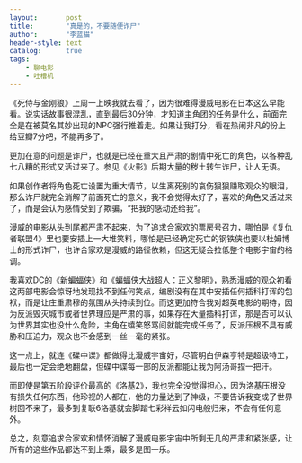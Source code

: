 ```yaml
---
layout:       post
title:        "真是的，不要随便诈尸"
author:       "李蓝猫"
header-style: text
catalog:      true
tags:
    - 聊电影
    - 吐槽机
---
```


《死侍与金刚狼》上周一上映我就去看了，因为很难得漫威电影在日本这么早能看。说实话故事很混乱，直到最后30分钟，才知道主角团的任务是什么，前面完全是在被莫名其妙出现的NPC强行推着走。如果让我打分，看在热闹非凡的份上给豆瓣7分吧，不能再多了。

更加在意的问题是诈尸，也就是已经在重大且严肃的剧情中死亡的角色，以各种乱七八糟的形式又活过来了。参见《火影》后期大量的秽土转生诈尸，让人无语。

如果创作者将角色死亡设置为重大情节，以生离死别的哀伤狠狠赚取观众的眼泪，那么诈尸就完全消解了前面死亡的意义，我不会觉得太好了，喜欢的角色又活过来了，而是会认为感情受到了欺骗，“把我的感动还给我”。

漫威的电影从头到尾都严肃不起来，为了追求合家欢的票房号召力，哪怕是《复仇者联盟4》里也要安插上一大堆笑料，哪怕是已经确定死亡的钢铁侠也要以杜姆博士的形式诈尸，也许合家欢是漫威的路径依赖，但这无疑会拉低整个电影宇宙的格调。

我喜欢DC的《新蝙蝠侠》和《蝙蝠侠大战超人：正义黎明》，熟悉漫威的观众初看这两部电影会惊讶地发现找不到任何笑点，编剧没有在其中安插任何插科打诨的包袱，而是让庄重肃穆的氛围从头持续到位。而这更加符合我对超英电影的期待，因为反派毁灭城市或者世界理应是严肃的事，如果存在大量插科打诨，那是否可以认为世界其实也没什么危险，主角在嬉笑怒骂间就能完成任务了，反派压根不具有威胁和压迫力，观众也不会感到一丝一毫的紧张。

这一点上，就连《碟中谍》都做得比漫威宇宙好，尽管明白伊森亨特是超级特工，最后也一定会绝地翻盘，但碟中谍每一部的反派都能让我为阿汤哥捏一把汗。

而即使是第五阶段评价最高的《洛基2》，我也完全没觉得担心，因为洛基压根没有损失任何东西，他珍视的人都在，他的力量达到了神级，不要告诉我变成了世界树回不来了，最多到复联6洛基就会脚踏七彩祥云如闪电般归来，不会有任何意外。

总之，刻意追求合家欢和情怀消解了漫威电影宇宙中所剩无几的严肃和紧张感，让所有的这些作品都达不到上乘，最多是图一乐。